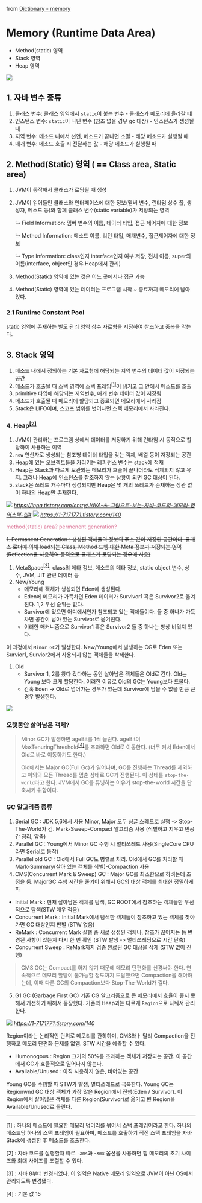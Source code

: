 from [Dictionary - memory](https://github.com/newkayak12/Dictionary/blob/master/java/03.Memory.md)
# Memory (Runtime Data Area)

- Method(static) 영역
- Stack 영역
- Heap 영역

![](images/jvm2.png)

## 1. 자바 변수 종류

1. 클래스 변수: 클래스 영역에서 `static`이 붙는 변수 - 클래스가 메모리에 올라갈 떄
2. 인스턴스 변수: `static`이 나닌 변수 (참조 없을 경우 gc 대상) - 인스턴스가 생성될 때
3. 지역 변수: 메소드 내에서 선언, 메소드가 끝나면 소멸 - 해당 메소드가 실행될 때
4. 매개 변수: 메소드 호출 시 전달하는 값 - 해당 메소드가 실행될 때

## 2. Method(Static) 영역 ( == Class area, Static area)

1. JVM이 동작해서 클래스가 로딩될 때 생성
2. JVM이 읽어들인 클래스와 인터페이스에 대한 정보(멤버 변수, 런타임 상수 풀, 생성자, 메소드 등)와 함께 클래스 변수(static variable)가 저장되는 영역 

   ↳ Field Information: 멤버 변수의 이름, 데이터 타입, 접근 제어자에 대한 정보
   
   ↳ Method Information: 메소드 이름, 리턴 타입, 매개변수, 접근제어자에 대한 정보

   ↳ Type Information: class인지 interface인지 여부 저장, 전체 이름, super의 이름(interface, object인 경우 Heap에서 관리)


3. Method(Static) 영역에 있는 것은 어느 곳에서나 접근 가능
4. Method(Static) 영역에 있는 데이터는 프로그램 시작 ~ 종료까지 메모리에 남아 있다. 

### 2.1 Runtime Constant Pool
static 영역에 존재하는 별도 관리 영역 상수 자료형을 저장하여 참조하고 중복을 막는다. 

## 3. Stack 영역

1. 메소드 내에서 정의하는 기본 자료형에 해당되는 지역 변수의 데이터 값이 저장되는 공간
2. 메소드가 호출될 때 스택 영역에 스택 프레임<sup>[[1]](#stackframe)</sup>이 생기고 그 안에서 메소드를 호출
3. primitive 타입에 해당되는 지역변수, 매개 변수 데이터 값이 저장됨
4. 메소드가 호출될 때 메모리에 할당되고 종료되면 메모리에서 사라짐
5. Stack은 LIFO이며, 스코프 범위를 벗어나면 스택 메모리에서 사라진다. 

### 4. Heap<sup>[[2]](#heap)</sup>

1. JVM이 관리하는 프로그램 상에서 데이터를 저장하기 위해 런타임 시 동적으로 할당하여 사용하는 여역
2. `new` 연산자로 생성되는 참조형 데이터 타입을 갖는 객체, 배열 등이 저장되는 공간
3. Heap에 있는 오브젝트들을 가리키는 레퍼런스 변수는 stack에 적재
4. Heap는 Stack과 다르게 보관되는 메모리가 호출이 끝나더라도 삭제되지 않고 유지. 그러나 Heap에 인스턴스를 참조하지 않는 상황이 되면 GC 대상이 된다.
5. stack은 쓰레드 개수마다 생성되지만 Heap은 몇 개의 쓰레드가 존재하든 상관 없이 하나의 Heap만 존재한다.


![](images/heap.png)
<cite> https://inpa.tistory.com/entry/JAVA-☕-그림으로-보는-자바-코드의-메모리-영역스택-힙# </cite>
![](images/heap_detail.png)
<cite> https://1-7171771.tistory.com/140 </cite>

<p style="color: palevioletred"> method(static) area? permenent generation?</p>
<strike>1. Permanent Generation : 생성된 객체들의 정보의 주소 값이 저장된 공간이다. 클래스 로더에 의해 load되는 Class, Method 드엥 대한 Meta 정보가 저장되는 영역 (Reflection을 사용하여 동적으로 클래스가 로딩되는 경우에 사용)</strike>

1. MetaSpace<sup>[[3]](#metaspace)</sup>: class의 메타 정보, 메소드의 메타 정보, static object 변수, 상수, JVM, JIT 관련 데이터 등
2. New/Young 
   - 메모리에 객체가 생성되면 Eden에 생성된다.
   - Eden에 메모리가 가득차면 Eden 데이터가 Survivor1 혹은 Survivor2로 옮겨진다. 1,2 우선 순위는 없다. 
   - Survivor에 있으면 어디에서인가 참조되고 있는 객체들이다. 둘 중 하나가 가득차면 공간이 남아 있는 Survivor로 옮겨진다. 
   - 이러한 매커니즘으로 Survivor1 혹은 Survivor2 둘 중 하나는 항상 비워져 있다.

이 과정에서 `Minor GC`가 발생한다. New/Young에서 발생하는 CG로 Eden 또는 Survior1, Survior2에서 사용되지 않는 객체들을 삭제한다.


1. Old
   - Survivor 1, 2를 왔다 갔다하는 동안 살아남은 객체들은 Old로 간다. Old는 Young 보다 크게 할당한다. 이러한 이유로 Old의 GC는 Young보다 드물다.
   - 간혹 Eden -> Old로 넘어가는 경우가 있는데 Survivor에 담을 수 없을 만큼 큰 경우 발생한다. 

![](images/heapGc.png)

### 오랫동안 살아남은 객체?

> Minor GC가 발생하면 ageBit를 1씩 늘린다. ageBit이 MaxTenuringThreshold<sup>[[4]](#maxtenuringthreshold)</sup>를 초과하면
> Old로 이동한다. (너무 커서 Eden에서 Old로 바로 이동하기도 한다.)
> 
> Old에서는 Major GC(Full Gc)가 일어나며, GC를 진행하는 Thread를 제외하고 이외의 모든 Thread를 멈춘 상태로 GC가 진행된다.
> 이 상태를 `stop-the-world`라고 한다.  JVM에서 GC를 튜닝하는 이유가 stop-the-world 시간을 단축시키 위함이다.

### GC 알고리즘 종류
1. Serial GC : JDK 5,6에서 사용 Minor, Major 모두 싱글 스레드로 실행 -> Stop-The-World가 김.
             Mark-Sweep-Compact 알고리즘 사용 (식별하고 지우고 빈공간 정리, 압축)
2. Parallel GC : Young에서 Minor GC 수행 시 멀티쓰레드 사용(SingleCore CPU라면 Serial로 동작)
3. Parallel old GC : Old에서 Full GC도 병렬로 처리. Old에서 GC를 처리할 때 Mark-Summary(살아 있는 객체를 식별)-Compaction 사용
4. CMS(Concurrent Mark & Sweep) GC : Major GC를 최소한으로 하려는데 초점을 둠. MajorGC 수행 시간을 줄기이 위해서 GC의 대상 객체를 최대한 정밀하게 파
  - Initial Mark : 현재 살아남은 객체를 탐색, GC ROOT에서 참조하는 객체들만 우선적으로 탐색(STW 매우 적음)
  - Concurrent Mark : Initial Mark에서 탐색한 객체들이 참조하고 있는 객체를 찾아가면 GC 대상인지 판별 (STW 없음)
  - ReMark : Concurrent Mark 실행 중 새로 생성된 객체나, 참조가 끊어지는 등 변경된 사항이 있는지 다시 한 번 확인 (STW 발생 -> 멀티쓰레딩으로 시간 단축)
  - Concurrent Sweep : ReMark까지 검증 완료된 GC 대상을 삭제 (STW 없이 진행)

> CMS GC는 Compact를 하지 않기 때문에 메모리 단편화를 신경써야 한다. 연속적으로 메모리 할당이 불가능할 정도까지 도달했으면  Compaction을 해야하는데, 이때 다른 GC의 Compaction보다
> Stop-The-World가 길다.

5. G1 GC (Garbage First GC)
기존 CG 알고리즘으로 큰 메모리에서 효율이 좋지 못해서 개선하기 위해서 등장했다. 기존의 Heap과는 다르게 `Region`으로 나눠서 관리한다.

![](images/G1.png)
<cite> https://1-7171771.tistory.com/140 </cite>

Region이라는 논리적인 단위로 메모리를 관히하며, CMS와ㅏ 달리 Compaction을 진행하고 메모리 단편화 문제를 없앰. STW 시간을 예측할 수 있다.

- Humonogous : Region 크기의 50%를 초과하는 객체가 저장되는 공간. 이 공간에서 GC가 효율적으로 일어나지 않는다.
- Available/Unused : 아직 사용하지 않은, 비어있는 공간

Young GC를 수행할 때 STW가 발생, 멀티쓰레드로 극복한다. Young GC는 Regionwnd GC 대상 객체가 가장 많은 Region에서 진행(Eden / Survivor).
이 Region에서 살아남은 객체를 다른 Region(Survivor)로 옮기고 빈 Region을 Available/Unused로 돌린다.

------------------
<a name="stackfram">[1]</a> : 하나의 메소드에 필요한 메모리 덩어리를 묶어서 스택 프레임이라고 한다. 하나의 메소드당 하나의 스택 프레임이 필요하며, 메소드를 호출하기 직전 스택 프레임을 자바 Stack에 생성한 후 메소드를 호출한다.

<a name="heap">[2]</a> : 자바 코드를 실행할때 따로 `-Xms`과 -`Xmx` 옵션을 사용하면 힙 메모리의 초기 사이즈와 최대 사이즈를 조절할 수 있다.

<a name="heap">[3]</a> : 자바 8부터 변경되었다. 이 영역은 Native 메모리 영역으로 JVM이 아닌 OS에서 관리되도록 변경됐다. 

<a name="maxtenuringthreshold">[4]</a> :  기본 값 15

